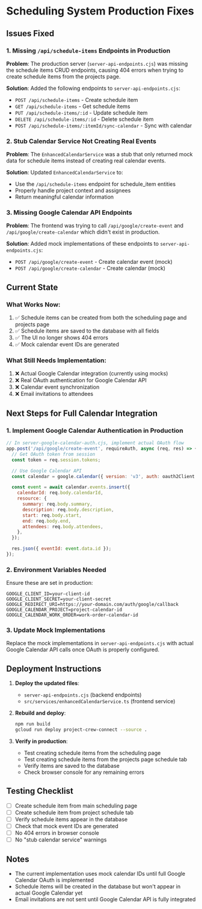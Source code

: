 # Scheduling System Production Fixes

## Issues Fixed

### 1. Missing `/api/schedule-items` Endpoints in Production

**Problem**: The production server (`server-api-endpoints.cjs`) was missing the schedule items CRUD endpoints, causing 404 errors when trying to create schedule items from the projects page.

**Solution**: Added the following endpoints to `server-api-endpoints.cjs`:

- `POST /api/schedule-items` - Create schedule item
- `GET /api/schedule-items` - Get schedule items
- `PUT /api/schedule-items/:id` - Update schedule item
- `DELETE /api/schedule-items/:id` - Delete schedule item
- `POST /api/schedule-items/:itemId/sync-calendar` - Sync with calendar

### 2. Stub Calendar Service Not Creating Real Events

**Problem**: The `EnhancedCalendarService` was a stub that only returned mock data for schedule items instead of creating real calendar events.

**Solution**: Updated `EnhancedCalendarService` to:

- Use the `/api/schedule-items` endpoint for schedule_item entities
- Properly handle project context and assignees
- Return meaningful calendar information

### 3. Missing Google Calendar API Endpoints

**Problem**: The frontend was trying to call `/api/google/create-event` and `/api/google/create-calendar` which didn't exist in production.

**Solution**: Added mock implementations of these endpoints to `server-api-endpoints.cjs`:

- `POST /api/google/create-event` - Create calendar event (mock)
- `POST /api/google/create-calendar` - Create calendar (mock)

## Current State

### What Works Now:

1. ✅ Schedule items can be created from both the scheduling page and projects page
2. ✅ Schedule items are saved to the database with all fields
3. ✅ The UI no longer shows 404 errors
4. ✅ Mock calendar event IDs are generated

### What Still Needs Implementation:

1. ❌ Actual Google Calendar integration (currently using mocks)
2. ❌ Real OAuth authentication for Google Calendar API
3. ❌ Calendar event synchronization
4. ❌ Email invitations to attendees

## Next Steps for Full Calendar Integration

### 1. Implement Google Calendar Authentication in Production

```javascript
// In server-google-calendar-auth.cjs, implement actual OAuth flow
app.post('/api/google/create-event', requireAuth, async (req, res) => {
  // Get OAuth token from session
  const token = req.session.tokens;

  // Use Google Calendar API
  const calendar = google.calendar({ version: 'v3', auth: oauth2Client });

  const event = await calendar.events.insert({
    calendarId: req.body.calendarId,
    resource: {
      summary: req.body.summary,
      description: req.body.description,
      start: req.body.start,
      end: req.body.end,
      attendees: req.body.attendees,
    },
  });

  res.json({ eventId: event.data.id });
});
```

### 2. Environment Variables Needed

Ensure these are set in production:

```
GOOGLE_CLIENT_ID=your-client-id
GOOGLE_CLIENT_SECRET=your-client-secret
GOOGLE_REDIRECT_URI=https://your-domain.com/auth/google/callback
GOOGLE_CALENDAR_PROJECT=project-calendar-id
GOOGLE_CALENDAR_WORK_ORDER=work-order-calendar-id
```

### 3. Update Mock Implementations

Replace the mock implementations in `server-api-endpoints.cjs` with actual Google Calendar API calls once OAuth is properly configured.

## Deployment Instructions

1. **Deploy the updated files**:

   - `server-api-endpoints.cjs` (backend endpoints)
   - `src/services/enhancedCalendarService.ts` (frontend service)

2. **Rebuild and deploy**:

   ```bash
   npm run build
   gcloud run deploy project-crew-connect --source .
   ```

3. **Verify in production**:
   - Test creating schedule items from the scheduling page
   - Test creating schedule items from the projects page schedule tab
   - Verify items are saved to the database
   - Check browser console for any remaining errors

## Testing Checklist

- [ ] Create schedule item from main scheduling page
- [ ] Create schedule item from project schedule tab
- [ ] Verify schedule items appear in the database
- [ ] Check that mock event IDs are generated
- [ ] No 404 errors in browser console
- [ ] No "stub calendar service" warnings

## Notes

- The current implementation uses mock calendar IDs until full Google Calendar OAuth is implemented
- Schedule items will be created in the database but won't appear in actual Google Calendar yet
- Email invitations are not sent until Google Calendar API is fully integrated
